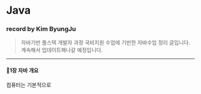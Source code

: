 # Java
### record by Kim ByungJu
> 자바기반 풀스택 개발자 과정 국비지원 수업에 기반한 자바수업 정리 글입니다. 계속해서 업데이트해나갈 예정입니다.
-----
#### 📍1장 자바 개요
컴퓨터는 기본적으로

